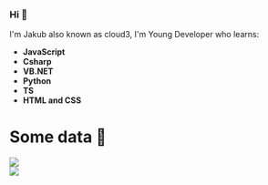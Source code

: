 ### Hi 👋
I'm Jakub also known as cloud3, I'm Young Developer who learns:
- **JavaScript**
- **Csharp**
- **VB.NET**
- **Python**
- **TS**
- **HTML and CSS**

# Some data 💫

<span><img align="center" src="https://github-readme-stats.vercel.app/api?username=falseCloud&count_private=true&theme=radical" />
  <br>
<img align="center" src="https://github-readme-stats.vercel.app/api/top-langs/?username=falseCloud&layout=compact&theme=radical"></span>
